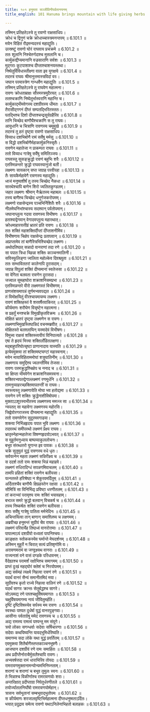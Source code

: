 ```yaml
---
title: १०१ हनुमता सञ्जीविनीपर्वतानयनम्
title_english: 101 Hanuma brings mountain with life giving herbs

---
```

<div class="audioEmbed"  caption="श्रीराम-हरिसीताराममूर्ति-घनपाठिभ्यां वचनम्" src="https://archive.org/download/Ramayana-recitation-Sriram-harisItArAmamUrti-Ghanapaati-v2/Kanda_6/Kanda_6_YK-101-Hanuma_brings_mountain_with_life_giving_herbs_0.mp3"></div>

तस्मिन् प्रतिहतेऽस्त्रे तु रावणो राक्षसाधिपः।  
क्रोधं च द्विगुणं चक्रे क्रोधाच्चास्त्रमनन्तरम् ॥ 6.101.1 ॥   
मयेन विहितं रौद्रमन्यदस्त्रं महाद्युतिः।  
उत्स्रष्टुं रावणो घोरं राघवाय प्रचक्रमे ॥ 6.101.2 ॥   
ततः शूलानि निश्चेरुर्गदाश्च मुसलानि च।  
कार्मुकाद्दीप्यमानानि वज्रसाराणि सर्वशः ॥ 6.101.3 ॥   
मुद्गराः कूटपाशाश्च दीप्ताश्चाशनयस्तथा।  
निष्पेतुर्विविधास्तीक्ष्णा वाता इव युगक्षये ॥ 6.101.4 ॥   
तदस्त्रं राघवः श्रीमानुत्तमास्त्रविदां वरः।  
जघान परमास्त्रेण गान्धर्वेण महाद्युतिः ॥ 6.101.5 ॥   
तस्मिन् प्रतिहतेऽस्त्रे तु राघवेण महात्मना।  
रावणः क्रोधताम्राक्षः सौरमस्त्रमुदैरयत् ॥ 6.101.6 ॥   
ततश्चक्राणि निष्पेतुर्भास्वराणि महान्ति च।  
कार्मुकाद्भीमवेगस्य दशग्रीवस्य धीमतः ॥ 6.101.7 ॥   
तैरासीद्गगनं दीप्तं सम्पतद्भिरितस्ततः।  
पतद्भिश्च दिशो दीप्ताश्चन्द्रसूर्यग्रहैरिव ॥ 6.101.8 ॥   
तानि चिच्छेद बाणौघैश्चक्राणि स तु राघवः।  
आयुधानि च चित्राणि रावणस्य चमूमुखे ॥ 6.101.9 ॥   
तदस्त्रं तु हतं दृष्ट्वा रावणो राक्षसाधिपः।  
विव्याध दशभिर्बाणै रामं सर्वेषु मर्मसु ॥ 6.101.10 ॥   
स विद्धो दशभिर्बाणैर्महाकार्मुकनिस्सृतैः।  
रावणेन महातेजा न प्राकम्पत राघवः ॥ 6.101.11 ॥   
ततो विव्याध गात्रेषु सर्वेषु समितिञ्जयः।  
राघवस्तु सुसङ्क्रुद्धो रावणं बहुभिः शरैः ॥ 6.101.12 ॥   
एतस्मिन्नन्तरे क्रुद्धो राघवस्यानुजो बली।  
लक्ष्मणः सायकान् सप्त जग्राह परवीरहा ॥ 6.101.13 ॥   
तैः सायकैर्महावेगै रावणस्य महाद्युतिः।  
ध्वजं मनुष्यशीर्षं तु तस्य चिच्छेद नैकधा ॥ 6.101.14 ॥   
सारथेश्चापि बाणेन शिरो ज्वलितकुण्डलम्।  
जहार लक्ष्मणः श्रीमान् नैर्ऋतस्य महाबलः ॥ 6.101.15 ॥   
तस्य बाणैश्च चिच्छेद धनुर्गजकरोपमम्।  
लक्ष्मणो राक्षसेन्द्रस्य पञ्चभिर्निशितैः शरैः ॥ 6.101.16 ॥   
नीलमेघनिभांश्चास्य सदश्वान् पर्वतोपमान्।  
जघानाप्लुत्य गदया रावणस्य विभीषणः ॥ 6.101.17 ॥   
हताश्वाद्वेगवान् वेगादवप्लुत्य महारथात्।  
क्रोधमाहारयत्तीव्रं भ्रातरं प्रति रावणः ॥ 6.101.18 ॥   
ततः शक्तिं महाशक्तिर्दीप्तां दींप्ताशनीमिव।  
विभीषणाय चिक्षेप राक्षसेन्द्रः प्रतापवान् ॥ 6.101.19 ॥   
अप्राप्तामेव तां बाणैस्त्रिभिश्चिच्छेद लक्ष्मणः।  
अथोदतिष्ठत् सन्नादो वानराणां तदा रणे ॥ 6.101.20 ॥   
सा पपात त्रिधा च्छिन्ना शक्तिः काञ्चनमालिनी।  
सविस्फुलिङ्गा ज्वलिता महोल्केव दिवश्च्युता ॥ 6.101.21 ॥   
ततः सम्भाविततरां कालेनापि दुरासदाम्।  
जग्राह विपुलां शक्तिं दीप्यमानां स्वतेजसा ॥ 6.101.22 ॥   
सा वेगिता बलवता रावणेन दुरासदा।  
जज्वाल सुमहाघोरा शक्राशनिसमप्रभा ॥ 6.101.23 ॥   
एतस्मिन्नन्तरे वीरो लक्ष्मणस्तं विभीषणम्।  
प्राणसंशयमापन्नं तूर्णमभ्यवपद्यत ॥ 6.101.24 ॥   
तं विमोक्षयितुं वीरश्चापमायम्य लक्ष्मणः।  
रावणं शक्तिहस्तं वै शरवर्षैरवाकिरत् ॥ 6.101.25 ॥   
कीर्यमाणः शरौघेण विसृष्टेन महात्मना।  
स प्रहर्तुं मनश्चक्रे विमुखीकृतविक्रमः ॥ 6.101.26 ॥   
मोक्षितं भ्रातरं दृष्ट्वा लक्ष्मणेन स रावणः।  
लक्ष्मणाभिमुखस्तिष्ठन्निदं वचनमब्रवीत् ॥ 6.101.27 ॥   
मोक्षितस्ते बलश्लाघिन् यस्मादेवं विभीषणः।  
विमुच्य राक्षसं शक्तिस्त्वयीयं विनिपात्यते ॥ 6.101.28 ॥   
एषा ते हृदयं भित्त्वा शक्तिर्लोहितलक्षणा।  
मद्बाहुपरिघोत्सृष्टा प्राणानादाय यास्यति ॥ 6.101.29 ॥   
इत्येवमुक्त्वा तां शक्तिमष्टघण्टां महास्वनाम्।  
मयेन मायाविहिताममोघां शत्रुघातिनीम् ॥ 6.101.30 ॥   
लक्ष्मणाय समुद्दिश्य ज्वलन्तीमिव तेजसा।  
रावणः परमक्रुद्धश्चिक्षेप च ननाद च ॥ 6.101.31 ॥   
सा क्षिप्ता भीमवेगेन शक्राशनिसमस्वना।  
शक्तिरभ्यपतद्वेगाल्लक्ष्मणं रणमूर्धनि ॥ 6.101.32 ॥   
तामनुव्याहरच्छक्तिमापतन्तीं स राघवः।  
स्वस्त्यस्तु लक्ष्मणायेति मोघा भव हतोद्यमा ॥ 6.101.33 ॥   
रावणेन रणे शक्तिः क्रुद्धेनाशीविषोपमा।  
मुक्ताऽऽशूरस्यभीतस्य लक्ष्मणस्य ममज्ज सा ॥ 6.101.34 ॥   
न्यपतत् सा महावेगा लक्ष्मणस्य महोरसि।  
जिह्वेवोरगराजस्य दीप्यमाना महाद्युतिः ॥ 6.101.35 ॥   
ततो रावणवेगेन सुदूरमवगाढया।  
शक्त्या निर्भिन्नहृदयः पपात भुवि लक्ष्मणः ॥ 6.101.36 ॥   
तदवस्थं समीपस्थो लक्ष्मणं प्रेक्ष्य राघवः।  
भ्रातृस्नेहान्महातेजा विषण्णहृदयोऽभवत् ॥ 6.101.37 ॥   
स मुहूर्तमनुध्याय बाष्पव्याकुललोचनः।  
बभूव संरब्धतरो युगान्त इव पावकः ॥ 6.101.38 ॥   
चक्रे सुतुमुलं युद्धं रावणस्य वधे धृतः।  
सर्वयत्नेन महता लक्ष्मणं सन्निरीक्ष्य च ॥ 6.101.39 ॥   
स ददर्श ततो रामः शक्त्या भिन्नं महाहवे।  
लक्ष्मणं रुधिरादिग्धं सपन्नगमिवाचलम् ॥ 6.101.40 ॥   
तामपि प्रहितां शक्तिं रावणेन बलीयसा।  
यत्नतस्ते हरिश्रेष्ठा न शेकुरवमर्दितुम् ॥ 6.101.41 ॥   
अर्दिताश्चैव बाणौघैः क्षिप्रहस्तेन रक्षसा ॥ 6.101.42 ॥   
सौमित्रिं सा विनिर्भिद्य प्रविष्टा धरणीतलम् ॥ 6.101.43 ॥   
तां कराभ्यां परामृश्य रामः शक्तिं भयावहाम्।  
बभञ्ज समरे क्रुद्धो बलवान् विचकर्ष च ॥ 6.101.44 ॥   
तस्य निष्कर्षतः शक्तिं रावणेन बलीयसा।  
शराः सर्वेषु गात्रेषु पातिता मर्मभेदिनः ॥ 6.101.45 ॥   
अचिन्तयित्वा तान् बाणान् समाश्लिष्य च लक्ष्णमम्।  
अब्रवीच्छ हनूमन्तं सुग्रीवं चैव राघवः ॥ 6.101.46 ॥   
लक्ष्मणं परिवार्येह तिष्ठध्वं वानरोत्तमाः ॥ 6.101.47 ॥   
पापात्माऽयं दशग्रीवो वध्यतां पापनिश्चयः।  
काङ्क्षतः स्तोककस्येव घर्मान्ते मेघदर्शनम् ॥ 6.101.48 ॥   
अस्मिन् मुहूर्ते न चिरात् सत्यं प्रतिशृणोमि वः।  
अरावणमरामं वा जगद्द्रक्ष्यथ वानराः ॥ 6.101.49 ॥   
राज्यनाशं वने वासं दण्डके परिधावनम्।  
वैदेह्याश्च परामर्शं रक्षोभिश्च समागमम् ॥ 6.101.50 ॥   
प्राप्तं दुःखं महद्घोरं क्लेशं च निरयोपमम्।  
अद्य सर्वमहं त्यक्ष्ये निहत्वा रावणं रणे ॥ 6.101.51 ॥   
यदर्थं वानरं सैन्यं समानीतमिदं मया।  
सुग्रीवश्च कृतो राज्ये निहत्वा वालिनं रणे ॥ 6.101.52 ॥   
यदर्थं सागरः क्रान्तः सेतुर्बद्धश्च सागरे।  
सोऽयमद्य रणे पापश्चक्षुर्विषयमागतः ॥ 6.101.53 ॥   
चक्षुर्विषयमागम्य नायं जीवितुमर्हति।  
दृष्टिं दृष्टिविषस्येव सर्पस्य मम रावणः ॥ 6.101.54 ॥   
स्वस्थाः पश्यत दुर्धर्षा युद्धं वानरपुङ्गवाः।  
आसीनाः पर्वताग्रेषु ममेदं रावणस्य च ॥ 6.101.55 ॥   
अद्य रामस्य रामत्वं पश्यन्तु मम संयुगे।  
त्रयो लोकाः सगन्धर्वाः सदेवाः सर्षिचारणाः ॥ 6.101.56 ॥   
सदेवाः कथयिष्यन्ति यावद्भूमिर्धरिष्यति।  
समागम्य सदा लोके यथा युद्धं प्रवर्तितम् ॥ 6.101.57 ॥   
एवमुक्त्वा शितैर्बाणैस्तप्तकाञ्चनभूषणैः।  
आजघान दशग्रीवं रणे रामः समाहितः ॥ 6.101.58 ॥   
अथ प्रदीप्तैर्नाराचैर्मुसलैश्चापि रावणः।  
अभ्यवर्षत्तदा रामं धाराभिरिव तोयदः ॥ 6.101.59 ॥   
रामरावणमुक्तानामन्योन्यमभिनिघ्नताम्।  
शराणां च शराणां च बभूव तुमुलः स्वनः ॥ 6.101.60 ॥   
ते भिन्नाश्च विकीर्णाश्च रामरावणयोः शराः।  
अन्तरिक्षात् प्रदीप्ताग्रा निपेतुर्धरणीतले ॥ 6.101.61 ॥   
तयोर्ज्यातलनिर्घोषो रामरावणयोर्महान्।  
त्रासनः सर्वभूतानां सम्बभूवाद्भुतोपमः ॥ 6.101.62 ॥   
स कीर्यमाणः शरजालवृष्टिभिर्महात्मना दीप्तधनुष्मताऽर्दितः।  
भयात् प्रदुद्राव समेत्य रावणो यथाऽनिलेनाभिहतो बलाहकः ॥ 6.101.63 ॥   